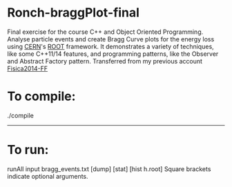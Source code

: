 # Ronch-braggPlot-final

Final exercise for the course C++ and Object Oriented Programming. Analyse particle events and create Bragg Curve plots for the energy loss using [CERN](http://home.cern)'s [ROOT](https://root.cern.ch) framework. It demonstrates a variety of techniques, like some C++11/14 features, and programming patterns, like the Observer and Abstract Factory pattern. Transferred from my previous account [Fisica2014-FF](https://github.com/Fisica2014-FF)

# To compile:

./compile

------------

# To run:

runAll input bragg_events.txt [dump] [stat] [hist h.root]
Square brackets indicate optional arguments.

